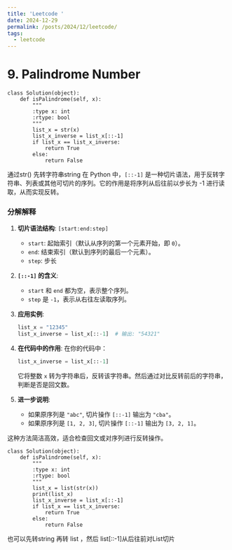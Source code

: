 ```yaml
---
title: 'Leetcode '
date: 2024-12-29
permalink: /posts/2024/12/leetcode/
tags:
  - leetcode
---
```


# 9. Palindrome Number

```
class Solution(object):
    def isPalindrome(self, x):
        """
        :type x: int
        :rtype: bool
        """
        list_x = str(x)
        list_x_inverse = list_x[::-1]
        if list_x == list_x_inverse:
            return True
        else:
            return False
```
通过str() 先转字符串string
在 Python 中，`[::-1]` 是一种切片语法，用于反转字符串、列表或其他可切片的序列。它的作用是将序列从后往前以步长为 -1 进行读取，从而实现反转。

### 分解解释
1. **切片语法结构**: `[start:end:step]`
   - `start`: 起始索引（默认从序列的第一个元素开始，即 `0`）。
   - `end`: 结束索引（默认到序列的最后一个元素）。
   - `step`: 步长

2. **`[::-1]` 的含义**:
   - `start` 和 `end` 都为空，表示整个序列。
   - `step` 是 `-1`，表示从右往左读取序列。

3. **应用实例**:
   ```python
   list_x = "12345"
   list_x_inverse = list_x[::-1]  # 输出: "54321"
   ```

4. **在代码中的作用**:
   在你的代码中：
   ```python
   list_x_inverse = list_x[::-1]
   ```
   它将整数 `x` 转为字符串后，反转该字符串。然后通过对比反转前后的字符串，判断是否是回文数。

5. **进一步说明**:
   - 如果原序列是 `"abc"`, 切片操作 `[::-1]` 输出为 `"cba"`。
   - 如果原序列是 `[1, 2, 3]`, 切片操作 `[::-1]` 输出为 `[3, 2, 1]`。

这种方法简洁高效，适合检查回文或对序列进行反转操作。

```
class Solution(object):
    def isPalindrome(self, x):
        """
        :type x: int
        :rtype: bool
        """
        list_x = list(str(x))
        print(list_x)
        list_x_inverse = list_x[::-1]
        if list_x == list_x_inverse:
            return True
        else:
            return False

```
也可以先转string 再转 list ，然后 list[::-1]从后往前对List切片
